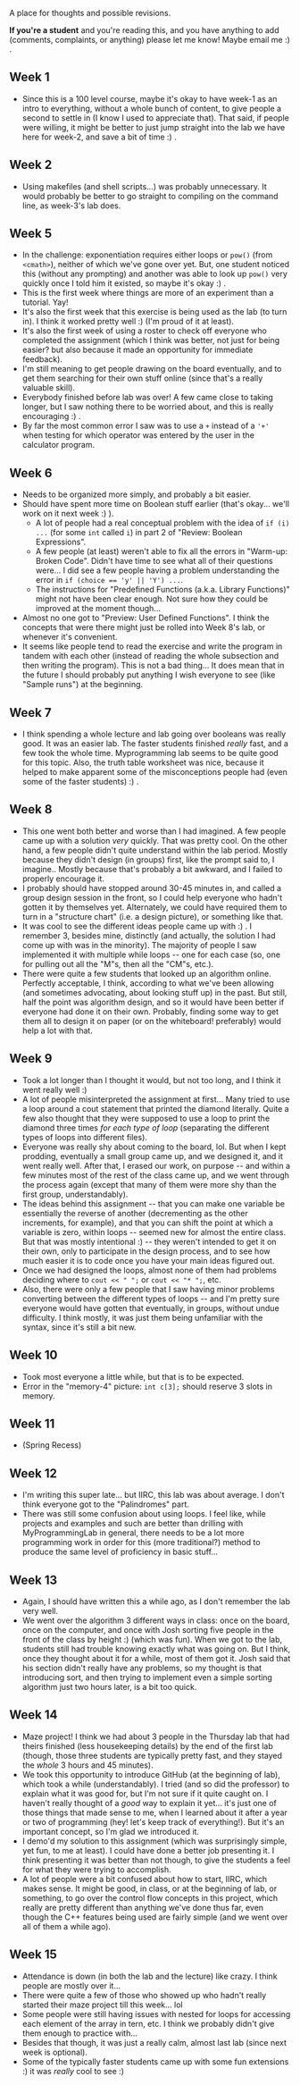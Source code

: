 A place for thoughts and possible revisions.

**If you're a student** and you're reading this, and you have anything to add
(comments, complaints, or anything) please let me know!  Maybe email me :) .


## Week 1
- Since this is a 100 level course, maybe it's okay to have week-1 as an intro
  to everything, without a whole bunch of content, to give people a second to
  settle in (I know I used to appreciate that).  That said, if people were
  willing, it might be better to just jump straight into the lab we have here
  for week-2, and save a bit of time :) .

## Week 2
- Using makefiles (and shell scripts...) was probably unnecessary.  It would
  probably be better to go straight to compiling on the command line, as
  week-3's lab does.

## Week 5
- In the challenge: exponentiation requires either loops or `pow()` (from
  `<cmath>`), neither of which we've gone over yet.  But, one student noticed
  this (without any prompting) and another was able to look up `pow()` very
  quickly once I told him it existed, so maybe it's okay :) .
- This is the first week where things are more of an experiment than a
  tutorial.  Yay!
- It's also the first week that this exercise is being used as the lab (to turn
  in).  I think it worked pretty well :) (I'm proud of it at least).
- It's also the first week of using a roster to check off everyone who
  completed the assignment (which I think was better, not just for being
  easier? but also because it made an opportunity for immediate feedback).
- I'm still meaning to get people drawing on the board eventually, and to get
  them searching for their own stuff online (since that's a really valuable
  skill).
- Everybody finished before lab was over!  A few came close to taking longer,
  but I saw nothing there to be worried about, and this is really encouraging
  :) .
- By far the most common error I saw was to use a `+` instead of a `'+'` when
  testing for which operator was entered by the user in the calculator program.

## Week 6
- Needs to be organized more simply, and probably a bit easier.
- Should have spent more time on Boolean stuff earlier (that's okay... we'll
  work on it next week :) ).
    - A lot of people had a real conceptual problem with the idea of `if (i)
      ...` (for some `int` called `i`) in part 2 of "Review: Boolean
      Expressions".
    - A few people (at least) weren't able to fix all the errors in "Warm-up:
      Broken Code".  Didn't have time to see what all of their questions
      were...  I did see a few people having a problem understanding the error
      in `if (choice == 'y' || 'Y') ...`.
    - The instructions for "Predefined Functions (a.k.a. Library Functions)"
      might not have been clear enough.  Not sure how they could be improved at
      the moment though...
- Almost no one got to "Preview: User Defined Functions".  I think the concepts
  that were there might just be rolled into Week 8's lab, or whenever it's
  convenient.
- It seems like people tend to read the exercise and write the program in
  tandem with each other (instead of reading the whole subsection and then
  writing the program).  This is not a bad thing...  It does mean that in the
  future I should probably put anything I wish everyone to see (like "Sample
  runs") at the beginning.

## Week 7
- I think spending a whole lecture and lab going over booleans was really good.
  It was an easier lab.  The faster students finished *really* fast, and a few
  took the whole time.  Myprogramming lab seems to be quite good for this
  topic.  Also, the truth table worksheet was nice, because it helped to make
  apparent some of the misconceptions people had (even some of the faster
  students) :) .

## Week 8
- This one went both better and worse than I had imagined.  A few people came
  up with a solution *very* quickly.  That was pretty cool.  On the other hand,
  a few people didn't quite understand within the lab period.  Mostly because
  they didn't design (in groups) first, like the prompt said to, I imagine..
  Mostly because that's probably a bit awkward, and I failed to properly
  encourage it.
- I probably should have stopped around 30-45 minutes in, and called a group
  design session in the front, so I could help everyone who hadn't gotten it by
  themselves yet.  Alternately, we could have required them to turn in a
  "structure chart" (i.e. a design picture), or something like that.
- It was cool to see the different ideas people came up with :) .  I remember
  3, besides mine, distinctly (and actually, the solution I had come up with
  was in the minority).  The majority of people I saw implemented it with
  multiple while loops -- one for each case (so, one for pulling out all the
  "M"s, then all the "CM"s, etc.).
- There were quite a few students that looked up an algorithm online.
  Perfectly acceptable, I think, according to what we've been allowing (and
  sometimes advocating, about looking stuff up) in the past.  But still, half
  the point was algorithm design, and so it would have been better if everyone
  had done it on their own.  Probably, finding some way to get them all to
  design it on paper (or on the whiteboard! preferably) would help a lot with
  that.

## Week 9
- Took a lot longer than I thought it would, but not too long, and I think it
  went really well :)
- A lot of people misinterpreted the assignment at first...  Many tried to use
  a loop around a cout statement that printed the diamond literally.  Quite a
  few also thought that they were supposed to use a loop to print the diamond
  three times *for each type of loop* (separating the different types of loops
  into different files).
- Everyone was really shy about coming to the board, lol.  But when I kept
  prodding, eventually a small group came up, and we designed it, and it went
  really well.  After that, I erased our work, on purpose -- and within a few
  minutes most of the rest of the class came up, and we went through the
  process again (except that many of them were more shy than the first group,
  understandably).
- The ideas behind this assignment -- that you can make one variable be
  essentially the reverse of another (decrementing as the other increments, for
  example), and that you can shift the point at which a variable is zero,
  within loops -- seemed new for almost the entire class.  But that was mostly
  intentional :) -- they weren't intended to get it on their own, only to
  participate in the design process, and to see how much easier it is to
  code once you have your main ideas figured out.
- Once we had designed the loops, almost none of them had problems deciding
  where to `cout << " ";` or `cout << "* ";`, etc.
- Also, there were only a few people that I saw having minor problems
  converting between the different types of loops -- and I'm pretty sure
  everyone would have gotten that eventually, in groups, without undue
  difficulty.  I think mostly, it was just them being unfamiliar with the
  syntax, since it's still a bit new.

## Week 10
- Took most everyone a little while, but that is to be expected.
- Error in the "memory-4" picture: `int c[3];` should reserve 3 slots in
  memory.

## Week 11
- (Spring Recess)

## Week 12
- I'm writing this super late... but IIRC, this lab was about average.  I don't
  think everyone got to the "Palindromes" part.
- There was still some confusion about using loops.  I feel like, while
  projects and examples and such are better than drilling with MyProgrammingLab
  in general, there needs to be a lot more programming work in order for this
  (more traditional?) method to produce the same level of proficiency in basic
  stuff...

## Week 13
- Again, I should have written this a while ago, as I don't remember the lab
  very well.
- We went over the algorithm 3 different ways in class: once on the board, once
  on the computer, and once with Josh sorting five people in the front of the
  class by height :) (which was fun).  When we got to the lab, students still
  had trouble knowing exactly what was going on.  But I think, once they
  thought about it for a while, most of them got it.  Josh said that his
  section didn't really have any problems, so my thought is that introducing
  sort, and then trying to implement even a simple sorting algorithm just two
  hours later, is a bit too quick.

## Week 14
- Maze project!  I think we had about 3 people in the Thursday lab that had
  theirs finished (less housekeeping details) by the end of the first lab
  (though, those three students are typically pretty fast, and they stayed the
  *whole* 3 hours and 45 minutes).
- We took this opportunity to introduce GitHub (at the beginning of lab), which
  took a while (understandably).  I tried (and so did the professor) to explain
  what it was good for, but I'm not sure if it quite caught on.  I haven't
  really thought of a *good* way to explain it yet... it's just one of those
  things that made sense to me, when I learned about it after a year or two of
  programming (hey! let's keep track of everything!).  But it's an important
  concept, so I'm glad we introduced it.
- I demo'd my solution to this assignment (which was surprisingly simple, yet
  fun, to me at least).  I could have done a better job presenting it.  I think
  presenting it was better than not though, to give the students a feel for
  what they were trying to accomplish.
- A lot of people were a bit confused about how to start, IIRC, which makes
  sense.  It might be good, in class, or at the beginning of lab, or something,
  to go over the control flow concepts in this project, which really are pretty
  different than anything we've done thus far, even though the C++ features
  being used are fairly simple (and we went over all of them a while ago).

## Week 15
- Attendance is down (in both the lab and the lecture) like crazy.  I think
  people are mostly over it...
- There were quite a few of those who showed up who hadn't really started their
  maze project till this week... lol
- Some people were still having issues with nested for loops for accessing each
  element of the array in tern, etc.  I think we probably didn't give them
  enough to practice with...
- Besides that though, it was just a really calm, almost last lab (since next
  week is optional).
- Some of the typically faster students came up with some fun extensions :) it
  was *really* cool to see :)

